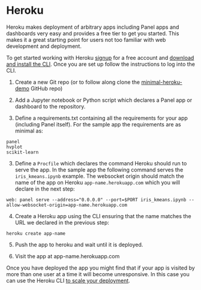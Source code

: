 # Heroku

Heroku makes deployment of arbitrary apps including Panel apps and dashboards very easy and provides a free tier to get you started. This makes it a great starting point for users not too familiar with web development and deployment.

To get started working with Heroku [signup](https://signup.heroku.com) for a free account and [download and install the CLI](https://devcenter.heroku.com/articles/getting-started-with-python#set-up). Once you are set up follow the instructions to log into the CLI.

1. Create a new Git repo (or to follow along clone the [minimal-heroku-demo](https://github.com/pyviz-demos/minimal-heroku-demo) GitHub repo)

2. Add a Jupyter notebook or Python script which declares a Panel app or dashboard to the repository.

3. Define a requirements.txt containing all the requirements for your app (including Panel itself). For the sample app the requirements are as minimal as:

```
panel
hvplot
scikit-learn
```

3. Define a `Procfile` which declares the command Heroku should run to serve the app. In the sample app the following command serves the `iris_kmeans.ipynb` example. The websocket origin should match the name of the app on Heroku ``app-name.herokuapp.com`` which you will declare in the next step:

```
web: panel serve --address="0.0.0.0" --port=$PORT iris_kmeans.ipynb --allow-websocket-origin=app-name.herokuapp.com
```

4. Create a Heroku app using the CLI ensuring that the name matches the URL we declared in the previous step:

```
heroku create app-name
```

5. Push the app to heroku and wait until it is deployed.

6. Visit the app at app-name.herokuapp.com

Once you have deployed the app you might find that if your app is visited by more than one user at a time it will become unresponsive. In this case you can use the Heroku CLI [to scale your deployment](https://devcenter.heroku.com/articles/getting-started-with-python#scale-the-app).
